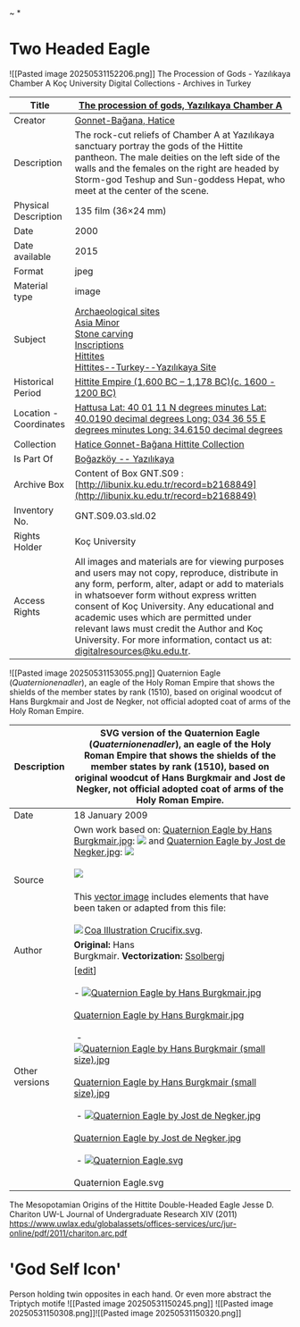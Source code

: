 ~
*
# Two Headed Eagle
![[Pasted image 20250531152206.png]]
The Procession of Gods - Yazılıkaya Chamber A
Koç University Digital Collections - Archives in Turkey

| Title                  | [The procession of gods, Yazılıkaya Chamber A](https://libdigitalcollections.ku.edu.tr/digital/collection/GHC/search/searchterm/The%20procession%20of%20gods%2C%20Yaz%C4%B1l%C4%B1kaya%20Chamber%20A/field/title/mode/exact/conn/and)                                                                                                                                                                                                                                                                                                                                                                                                                                                                                                                                                                                                                                                                                                                                                |
| ---------------------- | ------------------------------------------------------------------------------------------------------------------------------------------------------------------------------------------------------------------------------------------------------------------------------------------------------------------------------------------------------------------------------------------------------------------------------------------------------------------------------------------------------------------------------------------------------------------------------------------------------------------------------------------------------------------------------------------------------------------------------------------------------------------------------------------------------------------------------------------------------------------------------------------------------------------------------------------------------------------------------------ |
| Creator                | [Gonnet-Bağana, Hatice](https://libdigitalcollections.ku.edu.tr/digital/collection/GHC/search/searchterm/Gonnet-Ba%C4%9Fana%2C%20Hatice/field/creato/mode/exact/conn/and)                                                                                                                                                                                                                                                                                                                                                                                                                                                                                                                                                                                                                                                                                                                                                                                                            |
| Description            | The rock-cut reliefs of Chamber A at Yazılıkaya sanctuary portray the gods of the Hittite pantheon. The male deities on the left side of the walls and the females on the right are headed by Storm-god Teshup and Sun-goddess Hepat, who meet at the center of the scene.                                                                                                                                                                                                                                                                                                                                                                                                                                                                                                                                                                                                                                                                                                           |
| Physical Description   | 135 film (36×24 mm)                                                                                                                                                                                                                                                                                                                                                                                                                                                                                                                                                                                                                                                                                                                                                                                                                                                                                                                                                                  |
| Date                   | 2000                                                                                                                                                                                                                                                                                                                                                                                                                                                                                                                                                                                                                                                                                                                                                                                                                                                                                                                                                                                 |
| Date available         | 2015                                                                                                                                                                                                                                                                                                                                                                                                                                                                                                                                                                                                                                                                                                                                                                                                                                                                                                                                                                                 |
| Format                 | jpeg                                                                                                                                                                                                                                                                                                                                                                                                                                                                                                                                                                                                                                                                                                                                                                                                                                                                                                                                                                                 |
| Material type          | image                                                                                                                                                                                                                                                                                                                                                                                                                                                                                                                                                                                                                                                                                                                                                                                                                                                                                                                                                                                |
| Subject                | [Archaeological sites](https://libdigitalcollections.ku.edu.tr/digital/collection/GHC/search/searchterm/Archaeological%20sites/field/subjec/mode/exact/conn/and)  <br>[Asia Minor](https://libdigitalcollections.ku.edu.tr/digital/collection/GHC/search/searchterm/Asia%20Minor/field/subjec/mode/exact/conn/and)  <br>[Stone carving](https://libdigitalcollections.ku.edu.tr/digital/collection/GHC/search/searchterm/Stone%20carving/field/subjec/mode/exact/conn/and)  <br>[Inscriptions](https://libdigitalcollections.ku.edu.tr/digital/collection/GHC/search/searchterm/Inscriptions/field/subjec/mode/exact/conn/and)  <br>[Hittites](https://libdigitalcollections.ku.edu.tr/digital/collection/GHC/search/searchterm/Hittites/field/subjec/mode/exact/conn/and)  <br>[Hittites--Turkey--Yazılıkaya Site](https://libdigitalcollections.ku.edu.tr/digital/collection/GHC/search/searchterm/Hittites--Turkey--Yaz%C4%B1l%C4%B1kaya%20Site/field/subjec/mode/exact/conn/and) |
| Historical Period      | [Hittite Empire (1,600 BC – 1,178 BC)(c. 1600 - 1200 BC)](https://libdigitalcollections.ku.edu.tr/digital/collection/GHC/search/searchterm/Hittite%20Empire%20\(1%2C600%20BC%20%E2%80%93%201%2C178%20BC\)\(c.%201600%20-%201200%20BC\)/field/coverab/mode/exact/conn/and)                                                                                                                                                                                                                                                                                                                                                                                                                                                                                                                                                                                                                                                                                                            |
| Location - Coordinates | [Hattusa Lat: 40 01 11 N degrees minutes Lat: 40.0190 decimal degrees Long: 034 36 55 E degrees minutes Long: 34.6150 decimal degrees](https://libdigitalcollections.ku.edu.tr/digital/collection/GHC/search/searchterm/Hattusa%20Lat:%2040%2001%2011%20N%20%20degrees%20minutes%20%20%20Lat:%2040.0190%20%20decimal%20degreesLong:%20034%2036%2055%20E%20%20degrees%20minutes%20%20%20Long:%2034.6150%20%20decimal%20degrees/field/coveraa/mode/exact/conn/and)                                                                                                                                                                                                                                                                                                                                                                                                                                                                                                                     |
| Collection             | [Hatice Gonnet-Bağana Hittite Collection](https://libdigitalcollections.ku.edu.tr/digital/collection/GHC/search/searchterm/Hatice%20Gonnet-Ba%C4%9Fana%20Hittite%20Collection/field/relati/mode/exact/conn/and)                                                                                                                                                                                                                                                                                                                                                                                                                                                                                                                                                                                                                                                                                                                                                                      |
| Is Part Of             | [Boğazköy -- Yazılıkaya](https://libdigitalcollections.ku.edu.tr/digital/collection/GHC/search/searchterm/Bo%C4%9Fazk%C3%B6y%20--%20Yaz%C4%B1l%C4%B1kaya/field/relatig/mode/exact/conn/and)                                                                                                                                                                                                                                                                                                                                                                                                                                                                                                                                                                                                                                                                                                                                                                                          |
| Archive Box            | Content of Box GNT.S09 : [http://libunix.ku.edu.tr/record=b2168849](http://libunix.ku.edu.tr/record=b2168849)                                                                                                                                                                                                                                                                                                                                                                                                                                                                                                                                                                                                                                                                                                                                                                                                                                                                        |
| Inventory No.          | GNT.S09.03.sld.02                                                                                                                                                                                                                                                                                                                                                                                                                                                                                                                                                                                                                                                                                                                                                                                                                                                                                                                                                                    |
| Rights Holder          | Koç University                                                                                                                                                                                                                                                                                                                                                                                                                                                                                                                                                                                                                                                                                                                                                                                                                                                                                                                                                                       |
| Access Rights          | All images and materials are for viewing purposes and users may not copy, reproduce, distribute in any form, perform, alter, adapt or add to materials in whatsoever form without express written consent of Koç University. Any educational and academic uses which are permitted under relevant laws must credit the Author and Koç University. For more information, contact us at: digitalresources@ku.edu.tr.                                                                                                                                                                                                                                                                                                                                                                                                                                                                                                                                                                   |
![[Pasted image 20250531153055.png]]
Quaternion Eagle (_Quaternionenadler_), an eagle of the Holy Roman Empire that shows the shields of the member states by rank (1510), based on original woodcut of Hans Burgkmair and Jost de Negker, not official adopted coat of arms of the Holy Roman Empire.

| Description    | SVG version of the Quaternion Eagle (_Quaternionenadler_), an eagle of the Holy Roman Empire that shows the shields of the member states by rank (1510), based on original woodcut of Hans Burgkmair and Jost de Negker, not official adopted coat of arms of the Holy Roman Empire.                                                                                                                                                                                                                                                                                                                                                                                                                                                                                                                                                                                                                                                                                                                                                                                                                                                                                                                                                                                                                                                                                                                                                                                                                                                                                                                                                                                                                                                                                                                                                                                                                                                                                                                                                                                                    |
| -------------- | --------------------------------------------------------------------------------------------------------------------------------------------------------------------------------------------------------------------------------------------------------------------------------------------------------------------------------------------------------------------------------------------------------------------------------------------------------------------------------------------------------------------------------------------------------------------------------------------------------------------------------------------------------------------------------------------------------------------------------------------------------------------------------------------------------------------------------------------------------------------------------------------------------------------------------------------------------------------------------------------------------------------------------------------------------------------------------------------------------------------------------------------------------------------------------------------------------------------------------------------------------------------------------------------------------------------------------------------------------------------------------------------------------------------------------------------------------------------------------------------------------------------------------------------------------------------------------------------------------------------------------------------------------------------------------------------------------------------------------------------------------------------------------------------------------------------------------------------------------------------------------------------------------------------------------------------------------------------------------------------------------------------------------------------------------------------------------------- |
| Date           | 18 January 2009                                                                                                                                                                                                                                                                                                                                                                                                                                                                                                                                                                                                                                                                                                                                                                                                                                                                                                                                                                                                                                                                                                                                                                                                                                                                                                                                                                                                                                                                                                                                                                                                                                                                                                                                                                                                                                                                                                                                                                                                                                                                         |
| Source         | Own work based on: [Quaternion Eagle by Hans Burgkmair.jpg](https://commons.wikimedia.org/wiki/File:Quaternion_Eagle_by_Hans_Burgkmair.jpg "File:Quaternion Eagle by Hans Burgkmair.jpg"): [![](https://upload.wikimedia.org/wikipedia/commons/thumb/4/47/Quaternion_Eagle_by_Hans_Burgkmair.jpg/60px-Quaternion_Eagle_by_Hans_Burgkmair.jpg)](https://commons.wikimedia.org/wiki/File:Quaternion_Eagle_by_Hans_Burgkmair.jpg) and [Quaternion Eagle by Jost de Negker.jpg](https://commons.wikimedia.org/wiki/File:Quaternion_Eagle_by_Jost_de_Negker.jpg "File:Quaternion Eagle by Jost de Negker.jpg"): [![](https://upload.wikimedia.org/wikipedia/commons/thumb/e/ee/Quaternion_Eagle_by_Jost_de_Negker.jpg/60px-Quaternion_Eagle_by_Jost_de_Negker.jpg)](https://commons.wikimedia.org/wiki/File:Quaternion_Eagle_by_Jost_de_Negker.jpg)<br><br>[![](https://upload.wikimedia.org/wikipedia/commons/thumb/2/27/SVG_in_SVG.svg/20px-SVG_in_SVG.svg.png)](https://commons.wikimedia.org/wiki/File:SVG_in_SVG.svg) <br><br>This [vector image](https://en.wikipedia.org/wiki/vector_image "w:vector image") includes elements that have been taken or adapted from this file:<br><br>[![](https://upload.wikimedia.org/wikipedia/commons/thumb/a/a8/Coa_Illustration_Crucifix.svg/20px-Coa_Illustration_Crucifix.svg.png)](https://commons.wikimedia.org/wiki/File:Coa_Illustration_Crucifix.svg) [Coa Illustration Crucifix.svg](https://commons.wikimedia.org/wiki/File:Coa_Illustration_Crucifix.svg "File:Coa Illustration Crucifix.svg").                                                                                                                                                                                                                                                                                                                                                                                                                                                                                                                                       |
| Author         | **Original:** Hans Burgkmair. **Vectorization:** [Ssolbergj](https://commons.wikimedia.org/wiki/User:Ssolbergj "User:Ssolbergj")                                                                                                                                                                                                                                                                                                                                                                                                                                                                                                                                                                                                                                                                                                                                                                                                                                                                                                                                                                                                                                                                                                                                                                                                                                                                                                                                                                                                                                                                                                                                                                                                                                                                                                                                                                                                                                                                                                                                                        |
| Other versions | [[edit](https://commons.wikimedia.org/w/index.php?title=Template:Other_versions/Quaternion_Eagle&action=edit)]  <br><br>- [![Quaternion Eagle by Hans Burgkmair.jpg](https://upload.wikimedia.org/wikipedia/commons/thumb/4/47/Quaternion_Eagle_by_Hans_Burgkmair.jpg/120px-Quaternion_Eagle_by_Hans_Burgkmair.jpg)](https://commons.wikimedia.org/wiki/File:Quaternion_Eagle_by_Hans_Burgkmair.jpg "Quaternion Eagle by Hans Burgkmair.jpg")<br>    <br>    [Quaternion Eagle by Hans Burgkmair.jpg](https://commons.wikimedia.org/wiki/File:Quaternion_Eagle_by_Hans_Burgkmair.jpg "File:Quaternion Eagle by Hans Burgkmair.jpg")<br>    <br> - [![Quaternion Eagle by Hans Burgkmair (small size).jpg](https://upload.wikimedia.org/wikipedia/commons/thumb/b/b7/Quaternion_Eagle_by_Hans_Burgkmair_%28small_size%29.jpg/120px-Quaternion_Eagle_by_Hans_Burgkmair_%28small_size%29.jpg)](https://commons.wikimedia.org/wiki/File:Quaternion_Eagle_by_Hans_Burgkmair_\(small_size\).jpg "Quaternion Eagle by Hans Burgkmair (small size).jpg")<br>    <br>    [Quaternion Eagle by Hans Burgkmair (small size).jpg](https://commons.wikimedia.org/wiki/File:Quaternion_Eagle_by_Hans_Burgkmair_\(small_size\).jpg "File:Quaternion Eagle by Hans Burgkmair (small size).jpg")<br>    <br> - [![Quaternion Eagle by Jost de Negker.jpg](https://upload.wikimedia.org/wikipedia/commons/thumb/e/ee/Quaternion_Eagle_by_Jost_de_Negker.jpg/120px-Quaternion_Eagle_by_Jost_de_Negker.jpg)](https://commons.wikimedia.org/wiki/File:Quaternion_Eagle_by_Jost_de_Negker.jpg "Quaternion Eagle by Jost de Negker.jpg")<br>    <br>    [Quaternion Eagle by Jost de Negker.jpg](https://commons.wikimedia.org/wiki/File:Quaternion_Eagle_by_Jost_de_Negker.jpg "File:Quaternion Eagle by Jost de Negker.jpg")<br>    <br> - [![Quaternion Eagle.svg](https://upload.wikimedia.org/wikipedia/commons/thumb/6/60/Quaternion_Eagle.svg/120px-Quaternion_Eagle.svg.png)](https://commons.wikimedia.org/wiki/File:Quaternion_Eagle.svg "Quaternion Eagle.svg")<br>    <br>    Quaternion Eagle.svg |

The Mesopotamian Origins of the Hittite Double-Headed Eagle
Jesse D. Chariton
UW-L Journal of Undergraduate Research XIV (2011)
https://www.uwlax.edu/globalassets/offices-services/urc/jur-online/pdf/2011/chariton.arc.pdf

# 'God Self Icon'
Person holding twin opposites in each hand.
Or even more abstract the Triptych motife
![[Pasted image 20250531150245.png]]
 ![[Pasted image 20250531150308.png]]![[Pasted image 20250531150320.png]]